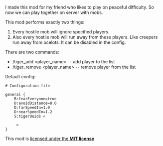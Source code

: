 I made this mod for my friend who likes to play on peaceful difficulty. So now we can play together on server with mobs.

This mod performs exactly two things:
1. Every hostile mob will ignore specified players.
2. Also every hostile mob will run away from these players. Like creepers run away from ocelots. It can be disabled in the config.

There are two commands:
* /tiger_add <player_name> -- add player to the list
* /tiger_remove <player_name> -- remove player from the list

Default config:
```
# Configuration file

general {
    B:fearEveryone=true
    D:avoidDistance=8.0
    D:farSpeedIn=1.0
    D:nearSpeedIn=1.2
    S:tigerUuids <

     >
}

```

This mod is [licensed under the **MIT license**](https://github.com/ilya-pirogov/tigerkus/blob/master/LICENSE)
